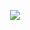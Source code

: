  

  
 

<p>&nbsp;<img src="https://github-readme-stats.vercel.app/api?username=biswajit-sarkar-007&show_icons=true&show=reviews,prs_merged,prs_merged_percentage&theme=dark" /> </p>

 
